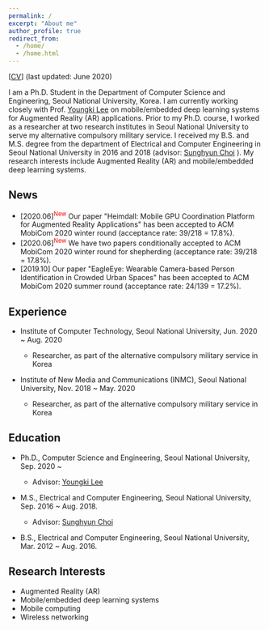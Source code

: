 ```yaml
---
permalink: /
excerpt: "About me"
author_profile: true
redirect_from: 
  - /home/
  - /home.html
---
```


[[CV](https://juheonyi.github.io/files/JuheonYi_CV.pdf)] (last updated: June 2020)

I am a Ph.D. Student in the Department of Computer Science and Engineering, Seoul National University, Korea. I am currently working closely with Prof. [Youngki Lee](http://youngkilee.blogspot.com/) on mobile/embedded deep learning systems for Augmented Reality (AR) applications. Prior to my Ph.D. course, I worked as a researcher at two research institutes in Seoul National University to serve my alternative compulsory military service. I received my B.S. and M.S. degree from the department of Electrical and Computer Engineering in Seoul National University in 2016 and 2018 (advisor: [Sunghyun Choi](https://sites.google.com/view/sunghyun-chois-home) ). My research interests include Augmented Reality (AR) and mobile/embedded deep learning systems.

## News

* [2020.06]<sup><span style="color:red">New</span></sup> Our paper "Heimdall: Mobile GPU Coordination Platform for Augmented Reality Applications" has been accepted to ACM MobiCom 2020 winter round (acceptance rate: 39/218 = 17.8%).
* [2020.06]<sup><span style="color:red">New</span></sup> We have two papers conditionally accepted to ACM MobiCom 2020 winter round for shepherding (acceptance rate: 39/218 = 17.8%).
* [2019.10] Our paper "EagleEye: Wearable Camera-based Person Identification in Crowded Urban Spaces" has been accepted to ACM MobiCom 2020 summer round (acceptance rate: 24/139 = 17.2%).

## Experience

* Institute of Computer Technology, Seoul National University, Jun. 2020 ~ Aug. 2020
  * Researcher, as part of the alternative compulsory military service in Korea

* Institute of New Media and Communications (INMC), Seoul National University, Nov. 2018 ~ May. 2020
  * Researcher, as part of the alternative compulsory military service in Korea

## Education
* Ph.D., Computer Science and Engineering, Seoul National University, Sep. 2020 ~
  * Advisor: [Youngki Lee](http://youngkilee.blogspot.com/) 

* M.S., Electrical and Computer Engineering, Seoul National University, Sep. 2016 ~ Aug. 2018.
  * Advisor: [Sunghyun Choi](https://sites.google.com/view/sunghyun-chois-home) 

* B.S., Electrical and Computer Engineering, Seoul National University, Mar. 2012 ~ Aug. 2016.

## Research Interests

* Augmented Reality (AR)
* Mobile/embedded deep learning systems
* Mobile computing
* Wireless networking
